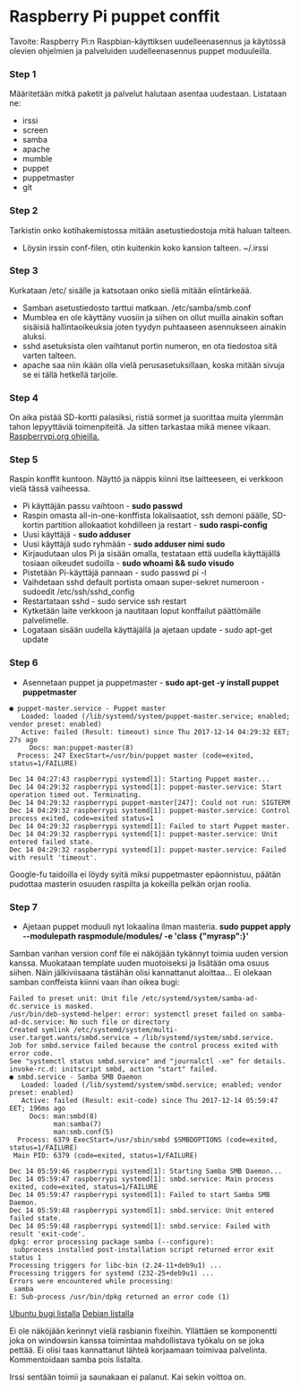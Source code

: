 # Raspberry Pi puppet conffit

Tavoite: Raspberry Pi:n Raspbian-käyttiksen uudelleenasennus ja käytössä olevien ohjelmien ja palveluiden uudelleenasennus puppet moduuleilla.

### Step 1
Määritetään mitkä paketit ja palvelut halutaan asentaa uudestaan. Listataan ne:
* irssi
* screen
* samba
* apache
* mumble
* puppet
* puppetmaster
* git

### Step 2
Tarkistin onko kotihakemistossa mitään asetustiedostoja mitä haluan talteen. 
* Löysin irssin conf-filen, otin kuitenkin koko kansion talteen. ~/.irssi

### Step 3
Kurkataan /etc/ sisälle ja katsotaan onko siellä mitään elintärkeää.
* Samban asetustiedosto tarttui matkaan. /etc/samba/smb.conf
* Mumblea en ole käyttäny vuosiin ja siihen on ollut muilla ainakin softan sisäisiä hallintaoikeuksia joten tyydyn puhtaaseen asennukseen ainakin aluksi.
* sshd asetuksista olen vaihtanut portin numeron, en ota tiedostoa sitä varten talteen.
* apache saa niin ikään olla vielä perusasetuksillaan, koska mitään sivuja se ei tällä hetkellä tarjoile.

### Step 4
On aika pistää SD-kortti palasiksi, ristiä sormet ja suorittaa muita ylemmän tahon lepyyttäviä toimenpiteitä. Ja sitten tarkastaa mikä menee vikaan. [Raspberrypi.org ohjeilla.](https://www.raspberrypi.org/documentation/installation/installing-images/README.md)

### Step 5
Raspin konffit kuntoon. Näyttö ja näppis kiinni itse laitteeseen, ei verkkoon vielä tässä vaiheessa.
* Pi käyttäjän passu vaihtoon - **sudo passwd**
* Raspin omasta all-in-one-konffista lokalisaatiot, ssh demoni päälle, SD-kortin partition allokaatiot kohdilleen ja restart - **sudo raspi-config**
* Uusi käyttäjä - **sudo adduser**
* Uusi käyttäjä sudo ryhmään - **sudo adduser nimi sudo**
* Kirjaudutaan ulos Pi ja sisään omalla, testataan että uudella käyttäjällä tosiaan oikeudet sudoilla - **sudo whoami && sudo visudo**
* Pistetään Pi-käyttäjä pannaan - sudo passwd pi -l
* Vaihdetaan sshd default portista omaan super-sekret numeroon - sudoedit /etc/ssh/sshd_config
* Restartataan sshd - sudo service ssh restart
* Kytketään laite verkkoon ja nautitaan loput konffailut päättömälle palvelimelle.
* Logataan sisään uudella käyttäjällä ja ajetaan update - sudo apt-get update

### Step 6
* Asennetaan puppet ja puppetmaster - **sudo apt-get -y install puppet puppetmaster**
~~~~
● puppet-master.service - Puppet master
   Loaded: loaded (/lib/systemd/system/puppet-master.service; enabled; vendor preset: enabled)
   Active: failed (Result: timeout) since Thu 2017-12-14 04:29:32 EET; 27s ago
     Docs: man:puppet-master(8)
  Process: 247 ExecStart=/usr/bin/puppet master (code=exited, status=1/FAILURE)

Dec 14 04:27:43 raspberrypi systemd[1]: Starting Puppet master...
Dec 14 04:29:32 raspberrypi systemd[1]: puppet-master.service: Start operation timed out. Terminating.
Dec 14 04:29:32 raspberrypi puppet-master[247]: Could not run: SIGTERM
Dec 14 04:29:32 raspberrypi systemd[1]: puppet-master.service: Control process exited, code=exited status=1
Dec 14 04:29:32 raspberrypi systemd[1]: Failed to start Puppet master.
Dec 14 04:29:32 raspberrypi systemd[1]: puppet-master.service: Unit entered failed state.
Dec 14 04:29:32 raspberrypi systemd[1]: puppet-master.service: Failed with result 'timeout'.
~~~~
Google-fu taidoilla ei löydy syitä miksi puppetmaster epäonnistuu, päätän pudottaa masterin osuuden raspilta ja kokeilla pelkän orjan roolia.

### Step 7
* Ajetaan puppet moduuli nyt lokaalina ilman masteria. **sudo puppet apply --modulepath raspmodule/modules/ -e 'class {"myrasp":}'**

Samban vanhan version conf file ei näköjään tykännyt toimia uuden version kanssa. Muokataan template uuden muotoiseksi ja lisätään oma osuus siihen. Näin jälkiviisaana tästähän olisi kannattanut aloittaa...
Ei olekaan samban conffeista kiinni vaan ihan oikea bugi:
~~~~
Failed to preset unit: Unit file /etc/systemd/system/samba-ad-dc.service is masked.
/usr/bin/deb-systemd-helper: error: systemctl preset failed on samba-ad-dc.service: No such file or directory
Created symlink /etc/systemd/system/multi-user.target.wants/smbd.service → /lib/systemd/system/smbd.service.
Job for smbd.service failed because the control process exited with error code.
See "systemctl status smbd.service" and "journalctl -xe" for details.
invoke-rc.d: initscript smbd, action "start" failed.
● smbd.service - Samba SMB Daemon
   Loaded: loaded (/lib/systemd/system/smbd.service; enabled; vendor preset: enabled)
   Active: failed (Result: exit-code) since Thu 2017-12-14 05:59:47 EET; 196ms ago
     Docs: man:smbd(8)
           man:samba(7)
           man:smb.conf(5)
  Process: 6379 ExecStart=/usr/sbin/smbd $SMBDOPTIONS (code=exited, status=1/FAILURE)
 Main PID: 6379 (code=exited, status=1/FAILURE)

Dec 14 05:59:46 raspberrypi systemd[1]: Starting Samba SMB Daemon...
Dec 14 05:59:47 raspberrypi systemd[1]: smbd.service: Main process exited, code=exited, status=1/FAILURE
Dec 14 05:59:47 raspberrypi systemd[1]: Failed to start Samba SMB Daemon.
Dec 14 05:59:48 raspberrypi systemd[1]: smbd.service: Unit entered failed state.
Dec 14 05:59:48 raspberrypi systemd[1]: smbd.service: Failed with result 'exit-code'.
dpkg: error processing package samba (--configure):
 subprocess installed post-installation script returned error exit status 1
Processing triggers for libc-bin (2.24-11+deb9u1) ...
Processing triggers for systemd (232-25+deb9u1) ...
Errors were encountered while processing:
 samba
E: Sub-process /usr/bin/dpkg returned an error code (1)
~~~~
[Ubuntu bugi listalla](https://bugs.launchpad.net/ubuntu/+source/samba/+bug/1610361)
[Debian listalla](https://bugs.debian.org/cgi-bin/bugreport.cgi?bug=796789)

Ei ole näköjään kerinnyt vielä rasbianin fixeihin. Yllättäen se komponentti joka on windowsin kanssa toimintaa mahdollistava työkalu on se joka pettää. Ei olisi taas kannattanut lähteä korjaamaan toimivaa palvelinta. Kommentoidaan samba pois listalta.

Irssi sentään toimii ja saunakaan ei palanut. Kai sekin voittoa on.
